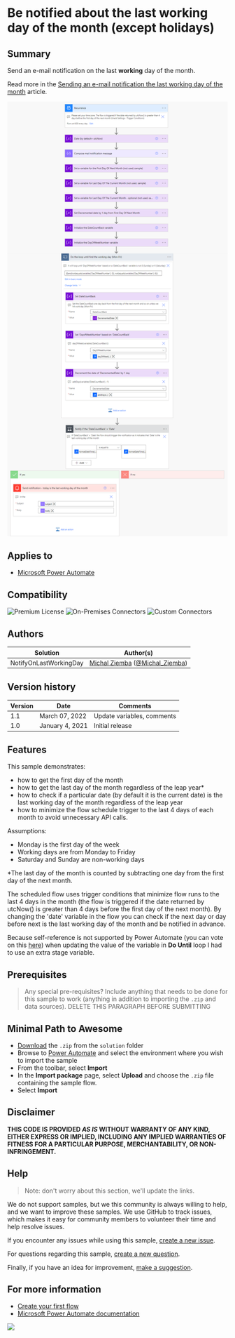 # Be notified about the last working day of the month (except holidays)

## Summary

Send an e-mail notification on the last **working** day of the month. 

Read more in the [Sending an e-mail notification the last working day of the month](https://powerusers.microsoft.com/t5/Power-Automate-Community-Blog/Sending-an-e-mail-notification-the-last-working-day-of-the-month/ba-p/806320) article.


![picture of the sample](assets/Send_notification_flow_overview.png)

## Applies to

* [Microsoft Power Automate](https://docs.microsoft.com/power-automate/)

## Compatibility

![Premium License](https://img.shields.io/badge/Premium%20License-Not%20Required-green.svg "Premium license not required")
![On-Premises Connectors](https://img.shields.io/badge/On--Premises%20Connectors-No-green.svg "Does not use on-premise connectors")
![Custom Connectors](https://img.shields.io/badge/Custom%20Connectors-Not%20Required-green.svg "Does not use custom connectors")

## Authors


| Solution               | Author(s)                                                                                               |
| ------------------------ | --------------------------------------------------------------------------------------------------------- |
| NotifyOnLastWorkingDay | [Michal Ziemba](https://github.com/Michal-Ziemba) ([@Michal_Ziemba](https://twitter.com/Michal_Ziemba)) |

## Version history


| Version | Date            | Comments                   |
| --------- | ----------------- | ---------------------------- |
| 1.1     | March 07, 2022  | Update variables, comments |
| 1.0     | January 4, 2021 | Initial release            |

## Features

This sample demonstrates:

* how to get the first day of the month
* how to get the last day of the month regardless of the leap year*
* how to check if a particular date (by default it is the current date) is the last working day of the month regardless of the leap year
* how to minimize the flow schedule trigger to the last 4 days of each month to avoid unnecessary API calls.

Assumptions:

* Monday is the first day of the week
* Working days are from Monday to Friday
* Saturday and Sunday are non-working days

*The last day of the month is counted by subtracting one day from the first day of the next month.

The scheduled flow uses trigger conditions that minimize flow runs to the last 4 days in the month (the flow is triggered if the date returned by utcNow() is greater than 4 days before the first day of the next month).
By changing the 'date' variable in the flow you can check if the next day or day before next is the last working day of the month and be notified in advance.

Because self-reference is not supported by Power Automate (you can vote on this [here](https://powerusers.microsoft.com/t5/Power-Automate-Ideas/Allow-self-reference-on-action-SetVariable/idi-p/62137)) when updating the value of the variable in **Do Until** loop I had to use an extra stage variable.

## Prerequisites

> Any special pre-requisites? Include anything that needs to be done for this sample to work (anything in addition to importing the `.zip` and data sources).
> DELETE THIS PARAGRAPH BEFORE SUBMITTING

## Minimal Path to Awesome

* [Download](./solution/NotifyOnLastWorkingDay.zip) the `.zip` from the `solution` folder
* Browse to [Power Automate](https://flow.microsoft.com/manage/environments) and select the environment where you wish to import the sample
* From the toolbar, select **Import**
* In the **Import package** page, select **Upload** and choose the `.zip` file containing the sample flow.
* Select **Import**

## Disclaimer

**THIS CODE IS PROVIDED *AS IS* WITHOUT WARRANTY OF ANY KIND, EITHER EXPRESS OR IMPLIED, INCLUDING ANY IMPLIED WARRANTIES OF FITNESS FOR A PARTICULAR PURPOSE, MERCHANTABILITY, OR NON-INFRINGEMENT.**

## Help

> Note: don't worry about this section, we'll update the links.

We do not support samples, but we this community is always willing to help, and we want to improve these samples. We use GitHub to track issues, which makes it easy for  community members to volunteer their time and help resolve issues.

If you encounter any issues while using this sample, [create a new issue](https://github.com/pnp/powerautomate-samples/issues/new?assignees=&labels=Needs%3A+Triage+%3Amag%3A%2Ctype%3Abug-suspected&template=bug-report.yml&sample=YOURSAMPLENAME&authors=@YOURGITHUBUSERNAME&title=YOURSAMPLENAME%20-%20).

For questions regarding this sample, [create a new question](https://github.com/pnp/powerautomate-samples/issues/new?assignees=&labels=Needs%3A+Triage+%3Amag%3A%2Ctype%3Abug-suspected&template=question.yml&sample=YOURSAMPLENAME&authors=@YOURGITHUBUSERNAME&title=YOURSAMPLENAME%20-%20).

Finally, if you have an idea for improvement, [make a suggestion](https://github.com/pnp/powerautomate-samples/issues/new?assignees=&labels=Needs%3A+Triage+%3Amag%3A%2Ctype%3Abug-suspected&template=suggestion.yml&sample=YOURSAMPLENAME&authors=@YOURGITHUBUSERNAME&title=YOURSAMPLENAME%20-%20).

## For more information

- [Create your first flow](https://docs.microsoft.com/en-us/power-automate/getting-started#create-your-first-flow)
- [Microsoft Power Automate documentation](https://docs.microsoft.com/en-us/power-automate/)

<img src="https://telemetry.sharepointpnp.com/powerautomate-samples/samples/readme-template" />
